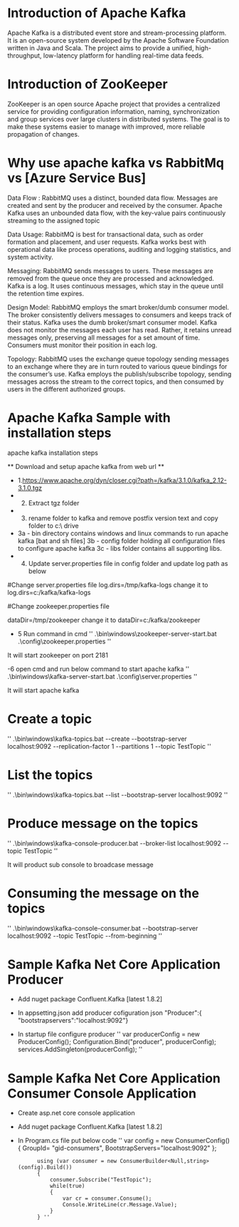 
# Introduction of Apache Kafka
Apache Kafka is a distributed event store and stream-processing platform. It is an open-source system developed by the Apache Software Foundation written in Java and Scala. The project aims to provide a unified, high-throughput, low-latency platform for handling real-time data feeds.

# Introduction of ZooKeeper
ZooKeeper is an open source Apache project that provides a centralized service for providing configuration information, naming, synchronization and group services over large clusters in distributed systems. The goal is to make these systems easier to manage with improved, more reliable propagation of changes.

# Why use apache kafka vs RabbitMq vs [Azure Service Bus]
Data Flow : 
RabbitMQ uses a distinct, bounded data flow. Messages are created and sent by the producer and received by the consumer.
Apache Kafka uses an unbounded data flow, with the key-value pairs continuously streaming to the assigned topic

Data Usage:
RabbitMQ is best for transactional data, such as order formation and placement, and user requests. 
Kafka works best with operational data like process operations, auditing and logging statistics, and system activity.

Messaging:
RabbitMQ sends messages to users. These messages are removed from the queue once they are processed and acknowledged. 
Kafka is a log. It uses continuous messages, which stay in the queue until the retention time expires.

Design Model:
RabbitMQ employs the smart broker/dumb consumer model. The broker consistently delivers messages to consumers and keeps track of their status. Kafka uses the dumb broker/smart consumer model. Kafka does not monitor the messages each user has read. Rather, it retains unread messages only, preserving all messages for a set amount of time. Consumers must monitor their position in each log.

Topology:
RabbitMQ uses the exchange queue topology sending messages to an exchange where they are in turn routed to various queue bindings for the consumer’s use.
Kafka employs the publish/subscribe topology, sending messages across the stream to the correct topics, and then consumed by users in the different authorized groups.

# Apache Kafka Sample with installation steps
apache kafka installation steps

** Download and setup apache kafka from web url **
- 1.https://www.apache.org/dyn/closer.cgi?path=/kafka/3.1.0/kafka_2.12-3.1.0.tgz
- 2. Extract tgz folder
- 3. rename folder to kafka and remove postfix version text and copy folder to c:\ drive
-  3a - bin directory contains windows and linux commands to run apache kafka [bat and sh files]
   3b - config folder holding all configuration files to configure apache kafka
   3c - libs folder contains all supporting libs.
- 4. Update server.properties file in config folder and update log path as below

#Change server.properties file
log.dirs=/tmp/kafka-logs
change it to
log.dirs=c:/kafka/kafka-logs

#Change zookeeper.properties file

dataDir=/tmp/zookeeper
change it to
dataDir=c:/kafka/zookeeper

- 5 Run command in cmd
'' .\bin\windows\zookeeper-server-start.bat .\config\zookeeper.properties ''

It will start zookeeper on port 2181

-6 open cmd and run below command to start apache kafka
	'' .\bin\windows\kafka-server-start.bat .\config\server.properties ''

It will start apache kafka

# Create a topic

'' .\bin\windows\kafka-topics.bat --create --bootstrap-server localhost:9092 --replication-factor 1 --partitions 1 --topic TestTopic ''

# List the topics

'' .\bin\windows\kafka-topics.bat --list --bootstrap-server localhost:9092 ''

# Produce message on the topics

'' .\bin\windows\kafka-console-producer.bat --broker-list localhost:9092 --topic TestTopic ''

It will product sub console to broadcase message

# Consuming the message on the topics

'' .\bin\windows\kafka-console-consumer.bat --bootstrap-server localhost:9092 --topic TestTopic --from-beginning ''


# Sample Kafka Net Core Application Producer

- Add nuget package Confluent.Kafka [latest 1.8.2]
- In appsetting.json add producer cofiguration json "Producer":{ "bootstrapservers":"localhost:9092"}

- In startup file configure producer
'' var producerConfig = new ProducerConfig();
 Configuration.Bind("producer", producerConfig);
 services.AddSingleton<ProducerConfig>(producerConfig); ''


# Sample Kafka Net Core Application Consumer Console Application
- Create asp.net core console application
- Add nuget package Confluent.Kafka [latest 1.8.2]
- In Program.cs file put below code
'' var config = new ConsumerConfig()
            {
                GroupId= "gid-consumers",
                BootstrapServers="localhost:9092"
            };

            using (var consumer = new ConsumerBuilder<Null,string>(config).Build())
            {
                consumer.Subscribe("TestTopic");
                while(true)
                {
                    var cr = consumer.Consume();
                    Console.WriteLine(cr.Message.Value);
                }
            } '' 